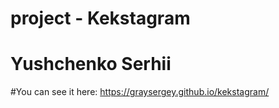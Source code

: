 # project - Kekstagram

# Yushchenko Serhii

#You can see it here:  https://graysergey.github.io/kekstagram/
